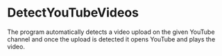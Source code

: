 # DetectYouTubeVideos
The program automatically detects a video upload on the given YouTube channel and once the upload is detected it opens YouTube and plays the video.

